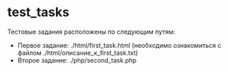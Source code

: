 # test_tasks

Тестовые задания расположены по следующим путям:

* Первое задание: ./html/first_task.html (необходимо ознакомиться с файлом ./html/описание_к_first_task.txt)
* Второе задание: ./php/second_task.php
